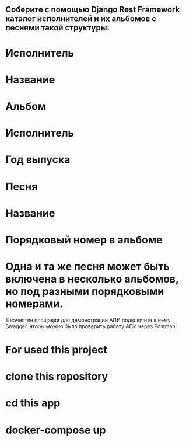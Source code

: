 ## Соберите с помощью Django Rest Framework каталог исполнителей и их альбомов с песнями такой структуры:

# Исполнитель
# Название
# Альбом
# Исполнитель
# Год выпуска
# Песня
# Название
# Порядковый номер в альбоме
# Одна и та же песня может быть включена в несколько альбомов, но под разными порядковыми номерами.

В качестве площадки для демонстрации АПИ подключите к нему Swagger, чтобы можно было проверить работу АПИ через Postman

# For used this project 
# clone this repository
# cd this app
# docker-compose up 
